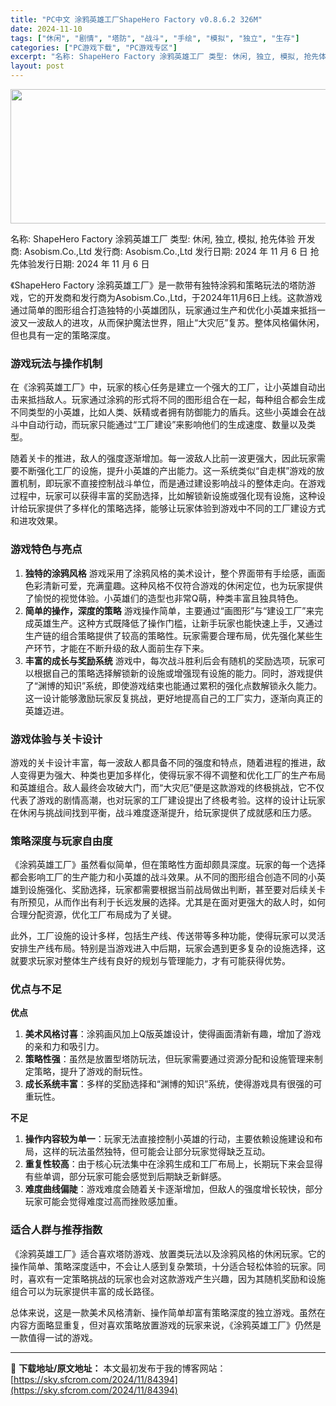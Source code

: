 ```yaml
---
title: "PC中文 涂鸦英雄工厂ShapeHero Factory v0.8.6.2 326M"
date: 2024-11-10
tags: ["休闲", "剧情", "塔防", "战斗", "手绘", "模拟", "独立", "生存"]
categories: ["PC游戏下载", "PC游戏专区"]
excerpt: "名称: ShapeHero Factory 涂鸦英雄工厂 类型: 休闲, 独立, 模拟, 抢先体验 开发商: Asobism.Co.,Ltd 发行商: Asobism.Co.,Ltd 发行日期: 2024 年 11 月 6 日 抢先体验发行日期: 2024 年 11 月 6 日 《ShapeHero&hellip;"
layout: post
---
```


<img class="aligncenter size-full wp-image-84395" src="https://sky.sfcrom.com/wp-content/uploads/2024/11/2024111007230592.webp" alt="" width="660" height="215" />

名称: ShapeHero Factory 涂鸦英雄工厂
类型: 休闲, 独立, 模拟, 抢先体验
开发商: Asobism.Co.,Ltd
发行商: Asobism.Co.,Ltd
发行日期: 2024 年 11 月 6 日
抢先体验发行日期: 2024 年 11 月 6 日

《ShapeHero Factory 涂鸦英雄工厂》是一款带有独特涂鸦和策略玩法的塔防游戏，它的开发商和发行商为Asobism.Co.,Ltd，于2024年11月6日上线。这款游戏通过简单的图形组合打造独特的小英雄团队，玩家通过生产和优化小英雄来抵挡一波又一波敌人的进攻，从而保护魔法世界，阻止“大灾厄”复苏。整体风格偏休闲，但也具有一定的策略深度。
<h3>游戏玩法与操作机制</h3>
在《涂鸦英雄工厂》中，玩家的核心任务是建立一个强大的工厂，让小英雄自动出击来抵挡敌人。玩家通过涂鸦的形式将不同的图形组合在一起，每种组合都会生成不同类型的小英雄，比如人类、妖精或者拥有防御能力的盾兵。这些小英雄会在战斗中自动行动，而玩家只能通过“工厂建设”来影响他们的生成速度、数量以及类型。

随着关卡的推进，敌人的强度逐渐增加。每一波敌人比前一波更强大，因此玩家需要不断强化工厂的设施，提升小英雄的产出能力。这一系统类似“自走棋”游戏的放置机制，即玩家不直接控制战斗单位，而是通过建设影响战斗的整体走向。在游戏过程中，玩家可以获得丰富的奖励选择，比如解锁新设施或强化现有设施，这种设计给玩家提供了多样化的策略选择，能够让玩家体验到游戏中不同的工厂建设方式和进攻效果。
<h3>游戏特色与亮点</h3>
<ol>
 	<li><strong>独特的涂鸦风格</strong>
游戏采用了涂鸦风格的美术设计，整个界面带有手绘感，画面色彩清新可爱，充满童趣。这种风格不仅符合游戏的休闲定位，也为玩家提供了愉悦的视觉体验。小英雄们的造型也非常Q萌，种类丰富且独具特色。</li>
 	<li><strong>简单的操作，深度的策略</strong>
游戏操作简单，主要通过“画图形”与“建设工厂”来完成英雄生产。这种方式既降低了操作门槛，让新手玩家也能快速上手，又通过生产链的组合策略提供了较高的策略性。玩家需要合理布局，优先强化某些生产环节，才能在不断升级的敌人面前生存下来。</li>
 	<li><strong>丰富的成长与奖励系统</strong>
游戏中，每次战斗胜利后会有随机的奖励选项，玩家可以根据自己的策略选择解锁新的设施或增强现有设施的能力。同时，游戏提供了“渊博的知识”系统，即使游戏结束也能通过累积的强化点数解锁永久能力。这一设计能够激励玩家反复挑战，更好地提高自己的工厂实力，逐渐向真正的英雄迈进。</li>
</ol>
<h3>游戏体验与关卡设计</h3>
游戏的关卡设计丰富，每一波敌人都具备不同的强度和特点，随着进程的推进，敌人变得更为强大、种类也更加多样化，使得玩家不得不调整和优化工厂的生产布局和英雄组合。敌人最终会攻破大门，而“大灾厄”便是这款游戏的终极挑战，它不仅代表了游戏的剧情高潮，也对玩家的工厂建设提出了终极考验。这样的设计让玩家在休闲与挑战间找到平衡，战斗难度逐渐提升，给玩家提供了成就感和压力感。
<h3>策略深度与玩家自由度</h3>
《涂鸦英雄工厂》虽然看似简单，但在策略性方面却颇具深度。玩家的每一个选择都会影响工厂的生产能力和小英雄的战斗效果。从不同的图形组合创造不同的小英雄到设施强化、奖励选择，玩家都需要根据当前战局做出判断，甚至要对后续关卡有所预见，从而作出有利于长远发展的选择。尤其是在面对更强大的敌人时，如何合理分配资源，优化工厂布局成为了关键。

此外，工厂设施的设计多样，包括生产线、传送带等多种功能，使得玩家可以灵活安排生产线布局。特别是当游戏进入中后期，玩家会遇到更多复杂的设施选择，这就要求玩家对整体生产线有良好的规划与管理能力，才有可能获得优势。
<h3>优点与不足</h3>
<strong>优点</strong>
<ol>
 	<li><strong>美术风格讨喜</strong>：涂鸦画风加上Q版英雄设计，使得画面清新有趣，增加了游戏的亲和力和吸引力。</li>
 	<li><strong>策略性强</strong>：虽然是放置型塔防玩法，但玩家需要通过资源分配和设施管理来制定策略，提升了游戏的耐玩性。</li>
 	<li><strong>成长系统丰富</strong>：多样的奖励选择和“渊博的知识”系统，使得游戏具有很强的可重玩性。</li>
</ol>
<strong>不足</strong>
<ol>
 	<li><strong>操作内容较为单一</strong>：玩家无法直接控制小英雄的行动，主要依赖设施建设和布局，这样的玩法虽然独特，但可能会让部分玩家觉得缺乏互动。</li>
 	<li><strong>重复性较高</strong>：由于核心玩法集中在涂鸦生成和工厂布局上，长期玩下来会显得有些单调，部分玩家可能会感觉到后期缺乏新鲜感。</li>
 	<li><strong>难度曲线偏陡</strong>：游戏难度会随着关卡逐渐增加，但敌人的强度增长较快，部分玩家可能会觉得难度过高而挫败感加重。</li>
</ol>
<h3>适合人群与推荐指数</h3>
《涂鸦英雄工厂》适合喜欢塔防游戏、放置类玩法以及涂鸦风格的休闲玩家。它的操作简单、策略深度适中，不会让人感到复杂繁琐，十分适合轻松体验的玩家。同时，喜欢有一定策略挑战的玩家也会对这款游戏产生兴趣，因为其随机奖励和设施组合可以为玩家提供丰富的成长路径。

总体来说，这是一款美术风格清新、操作简单却富有策略深度的独立游戏。虽然在内容方面略显重复，但对喜欢策略放置游戏的玩家来说，《涂鸦英雄工厂》仍然是一款值得一试的游戏。

---
📖 **下载地址/原文地址：** 本文最初发布于我的博客网站：[https://sky.sfcrom.com/2024/11/84394](https://sky.sfcrom.com/2024/11/84394)

